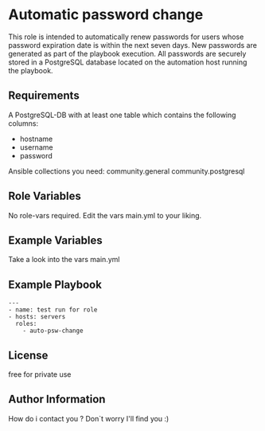 Automatic password change
=========

This role is intended to automatically renew passwords for users whose password expiration date is within the next seven days. New passwords are generated as part of the playbook execution. All passwords are securely stored in a PostgreSQL database located on the automation host running the playbook.

Requirements
------------

A PostgreSQL-DB  with at least one table which contains the following columns:
- hostname
- username
- password

Ansible collections you need:
community.general
community.postgresql


Role Variables
--------------

No role-vars required. Edit the vars main.yml to your liking. 

Example Variables
-----------------

Take a look into the vars main.yml

Example Playbook
----------------

    ---
    - name: test run for role
    - hosts: servers
      roles:
        - auto-psw-change

License
-------

free for private use

Author Information
------------------

How do i contact you ? Don`t worry I'll find you :)

